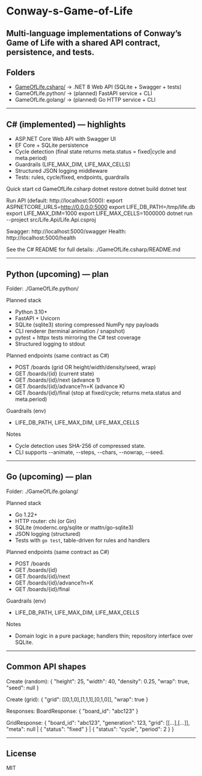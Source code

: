 # Conway-s-Game-of-Life

## Multi-language implementations of Conway’s Game of Life with a shared API contract, persistence, and tests.

Folders
-------------------------------------------------------------------------------
- [GameOfLife.csharp/](GameOfLife.csharp/)      → .NET 8 Web API (SQLite + Swagger + tests)
- GameOfLife.python/     → (planned) FastAPI service + CLI
- GameOfLife.golang/     → (planned) Go HTTP service + CLI

-------------------------------------------------------------------------------
C# (implemented) — highlights
-------------------------------------------------------------------------------
- ASP.NET Core Web API with Swagger UI
- EF Core + SQLite persistence
- Cycle detection (final state returns meta.status = fixed|cycle and meta.period)
- Guardrails (LIFE_MAX_DIM, LIFE_MAX_CELLS)
- Structured JSON logging middleware
- Tests: rules, cycle/fixed, endpoints, guardrails

Quick start
  cd GameOfLife.csharp
  dotnet restore
  dotnet build
  dotnet test

Run API (default: http://localhost:5000):
  export ASPNETCORE_URLS=http://0.0.0.0:5000
  export LIFE_DB_PATH=/tmp/life.db
  export LIFE_MAX_DIM=1000
  export LIFE_MAX_CELLS=1000000
  dotnet run --project src/Life.Api/Life.Api.csproj

Swagger:  http://localhost:5000/swagger
Health:   http://localhost:5000/health

See the C# README for full details:
./GameOfLife.csharp/README.md

-------------------------------------------------------------------------------
Python (upcoming) — plan
-------------------------------------------------------------------------------
Folder: ./GameOfLife.python/

Planned stack
- Python 3.10+
- FastAPI + Uvicorn
- SQLite (sqlite3) storing compressed NumPy npy payloads
- CLI renderer (terminal animation / snapshot)
- pytest + httpx tests mirroring the C# test coverage
- Structured logging to stdout

Planned endpoints (same contract as C#)
- POST   /boards                  (grid OR height/width/density/seed, wrap)
- GET    /boards/{id}             (current state)
- GET    /boards/{id}/next        (advance 1)
- GET    /boards/{id}/advance?n=K (advance K)
- GET    /boards/{id}/final       (stop at fixed/cycle; returns meta.status and meta.period)

Guardrails (env)
- LIFE_DB_PATH, LIFE_MAX_DIM, LIFE_MAX_CELLS

Notes
- Cycle detection uses SHA-256 of compressed state.
- CLI supports --animate, --steps, --chars, --nowrap, --seed.

-------------------------------------------------------------------------------
Go (upcoming) — plan
-------------------------------------------------------------------------------
Folder: ./GameOfLife.golang/

Planned stack
- Go 1.22+
- HTTP router: chi (or Gin)
- SQLite (modernc.org/sqlite or mattn/go-sqlite3)
- JSON logging (structured)
- Tests with `go test`, table-driven for rules and handlers

Planned endpoints (same contract as C#)
- POST   /boards
- GET    /boards/{id}
- GET    /boards/{id}/next
- GET    /boards/{id}/advance?n=K
- GET    /boards/{id}/final

Guardrails (env)
- LIFE_DB_PATH, LIFE_MAX_DIM, LIFE_MAX_CELLS

Notes
- Domain logic in a pure package; handlers thin; repository interface over SQLite.

-------------------------------------------------------------------------------
Common API shapes
-------------------------------------------------------------------------------
Create (random):
  { "height": 25, "width": 40, "density": 0.25, "wrap": true, "seed": null }

Create (grid):
  { "grid": [[0,1,0],[1,1,1],[0,1,0]], "wrap": true }

Responses:
BoardResponse:
  { "board_id": "abc123" }

GridResponse:
  {
    "board_id": "abc123",
    "generation": 123,
    "grid": [[...],[...]],
    "meta": null | { "status": "fixed" } | { "status": "cycle", "period": 2 }
  }

-------------------------------------------------------------------------------
License
-------------------------------------------------------------------------------
MIT
